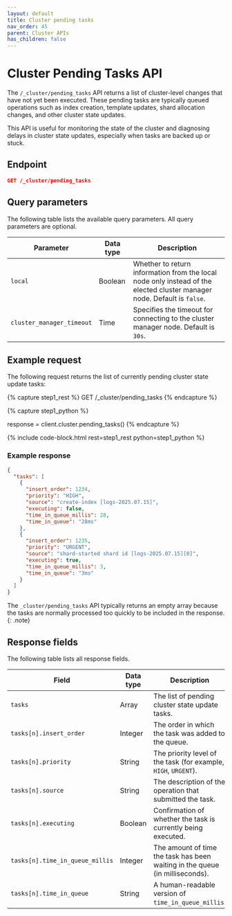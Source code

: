 ```yaml
---
layout: default
title: Cluster pending tasks
nav_order: 45
parent: Cluster APIs
has_children: false
---
```


# Cluster Pending Tasks API

The `/_cluster/pending_tasks` API returns a list of cluster-level changes that have not yet been executed. These pending tasks are typically queued operations such as index creation, template updates, shard allocation changes, and other cluster state updates.

This API is useful for monitoring the state of the cluster and diagnosing delays in cluster state updates, especially when tasks are backed up or stuck.

## Endpoint

```json
GET /_cluster/pending_tasks
```

## Query parameters

The following table lists the available query parameters. All query parameters are optional.

| Parameter        | Data type | Description                                                                                                             |
| ---------------- | --------- | ----------------------------------------------------------------------------------------------------------------------- |
| `local`          | Boolean   | Whether to return information from the local node only instead of the elected cluster manager node. Default is `false`. |
| `cluster_manager_timeout` | Time      | Specifies the timeout for connecting to the cluster manager node. Default is `30s`.                                     |

## Example request

The following request returns the list of currently pending cluster state update tasks:

<!-- spec_insert_start
component: example_code
rest: GET /_cluster/pending_tasks
-->
{% capture step1_rest %}
GET /_cluster/pending_tasks
{% endcapture %}

{% capture step1_python %}

response = client.cluster.pending_tasks()
{% endcapture %}

{% include code-block.html
    rest=step1_rest
    python=step1_python %}
<!-- spec_insert_end -->

### Example response

```json
{
  "tasks": [
    {
      "insert_order": 1234,
      "priority": "HIGH",
      "source": "create-index [logs-2025.07.15]",
      "executing": false,
      "time_in_queue_millis": 28,
      "time_in_queue": "28ms"
    },
    {
      "insert_order": 1235,
      "priority": "URGENT",
      "source": "shard-started shard id [logs-2025.07.15][0]",
      "executing": true,
      "time_in_queue_millis": 3,
      "time_in_queue": "3ms"
    }
  ]
}
```

The `_cluster/pending_tasks` API typically returns an empty array because the tasks are normally processed too quickly to be included in the response.
{: .note}  

## Response fields

The following table lists all response fields.

| Field                           | Data type | Description                                                        |
| ------------------------------- | --------- | ------------------------------------------------------------------ |
| `tasks`                         | Array     | The list of pending cluster state update tasks.                        |
| `tasks[n].insert_order`         | Integer   | The order in which the task was added to the queue.                    |
| `tasks[n].priority`             | String    | The priority level of the task (for example, `HIGH`, `URGENT`).               |
| `tasks[n].source`               | String    | The description of the operation that submitted the task.              |
| `tasks[n].executing`            | Boolean   | Confirmation of whether the task is currently being executed.                      |
| `tasks[n].time_in_queue_millis` | Integer   | The amount of time the task has been waiting in the queue (in milliseconds). |
| `tasks[n].time_in_queue`        | String    | A human-readable version of `time_in_queue_millis`.                  |
